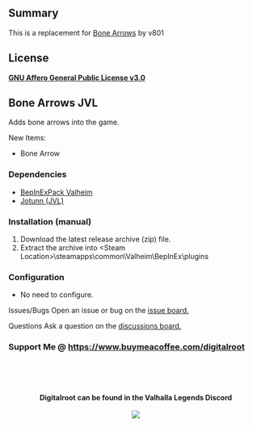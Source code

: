 ## Summary
This is a replacement for <a href="https://www.nexusmods.com/valheim/mods/609">Bone Arrows</a> by v801

## License
<a href="https://github.com/Digitalroot-Valheim/Digitalroot.Valheim.BoneArrowsJVL/blob/main/LICENSE">**GNU Affero General Public License v3.0**</a>

## Bone Arrows JVL
Adds bone arrows into the game.

New Items:
- Bone Arrow


### Dependencies
- <a href="https://valheim.thunderstore.io/package/denikson/BepInExPack_Valheim/"  target="_blank">BepInExPack Valheim</a>
- <a href="https://github.com/Valheim-Modding/Jotunn" target="_blank">Jotunn (JVL)</a>

### Installation (manual)
1. Download the latest release archive (zip) file.
1. Extract the archive into &lt;Steam Location&gt;\steamapps\common\Valheim\BepInEx\plugins

### Configuration 
- No need to configure.

Issues/Bugs
Open an issue or bug on the <a href="https://github.com/Digitalroot-Valheim/Digitalroot.Valheim.BoneArrowsJVL/issues" target="_blank">issue board﻿﻿.</a>

Questions
Ask a question on the <a href="https://github.com/Digitalroot-Valheim/Digitalroot.Valheim.BoneArrowsJVL/discussions" target="_blank">discussions board﻿﻿.</a>

### Support Me @ https://www.buymeacoffee.com/digitalroot


<br /><br />
<br />
<p align="center">
<b>Digitalroot can be found in the Valhalla Legends Discord</b><br /><br />
  <a href="https://discord.gg/SsMW3rm67u" target="_blank"><img src="https://digitalroot.net/img/vl/vl_logo_125x154.png"></a>
</p>

